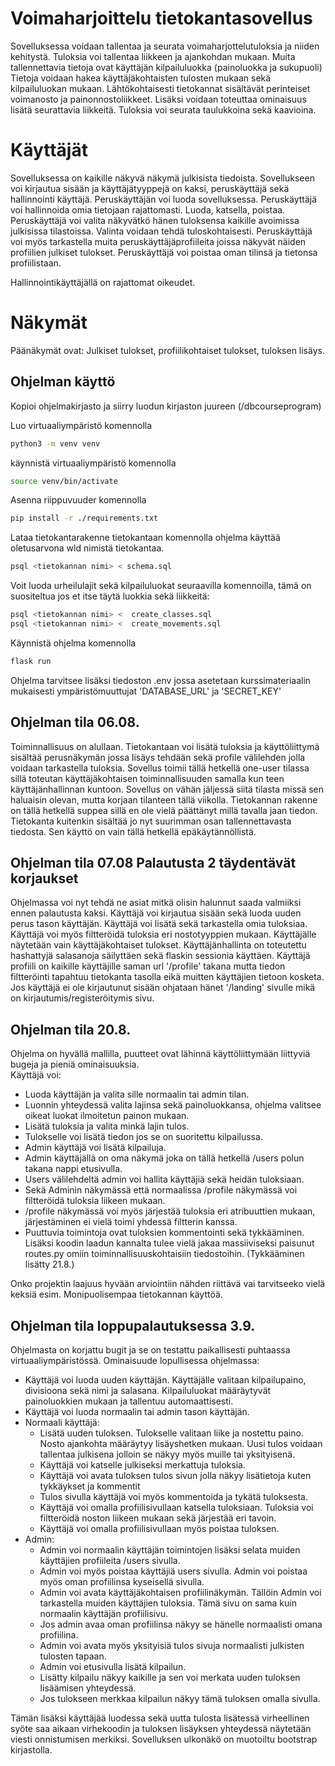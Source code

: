 # Voimaharjoittelu tietokantasovellus
Sovelluksessa voidaan tallentaa ja seurata voimaharjottelutuloksia ja niiden kehitystä.
Tuloksia voi tallentaa liikkeen ja ajankohdan mukaan.
Muita tallennettavia tietoja ovat käyttäjän kilpailuluokka (painoluokka ja sukupuoli)
Tietoja voidaan hakea käyttäjäkohtaisten tulosten mukaan sekä kilpailuluokan mukaan.
Lähtökohtaisesti tietokannat sisältävät perinteiset voimanosto ja painonnostoliikkeet.
Lisäksi voidaan toteuttaa ominaisuus lisätä seurattavia liikkeitä.
Tuloksia voi seurata taulukkoina sekä kaavioina.

# Käyttäjät
Sovelluksessa on kaikille näkyvä näkymä julkisista tiedoista.
Sovellukseen voi kirjautua sisään ja käyttäjätyyppejä on kaksi, peruskäyttäjä sekä hallinnointi käyttäjä. Peruskäyttäjän voi luoda sovelluksessa.
Peruskäyttäjä voi hallinnoida omia tietojaan rajattomasti. Luoda, katsella, poistaa.
Peruskäyttäjä voi valita näkyvätkö hänen tuloksensa kaikille avoimissa julkisissa tilastoissa. Valinta voidaan tehdä tuloskohtaisesti.
Peruskäyttäjä voi myös tarkastella muita peruskäyttäjäprofiileita joissa näkyvät näiden profiilien julkiset tulokset.
Peruskäyttäjä voi poistaa oman tilinsä ja tietonsa profiilistaan.

Hallinnointikäyttäjällä on rajattomat oikeudet.

# Näkymät
Päänäkymät ovat: Julkiset tulokset, profiilikohtaiset tulokset, tuloksen lisäys.

## Ohjelman käyttö

Kopioi ohjelmakirjasto ja siirry luodun kirjaston juureen (/dbcourseprogram)

Luo virtuaaliympäristö komennolla 
```bash 
python3 -m venv venv
```
käynnistä virtuaaliympäristö komennolla 
```bash 
source venv/bin/activate
```

Asenna riippuvuuder komennolla
```bash
pip install -r ./requirements.txt
```

Lataa tietokantarakenne tietokantaan komennolla ohjelma käyttää oletusarvona wld nimistä tietokantaa.
```bash
psql <tietokannan nimi> < schema.sql
```

Voit luoda urheilulajit sekä kilpailuluokat seuraavilla komennoilla, tämä on suositeltua jos et itse täytä luokkia sekä liikkeitä:
```bash
psql <tietokannan nimi> <  create_classes.sql
psql <tietokannan nimi> <  create_movements.sql
```

Käynnistä ohjelma komennolla
```bash
flask run
```
Ohjelma tarvitsee lisäksi tiedoston .env jossa asetetaan kurssimateriaalin mukaisesti ympäristömuuttujat 'DATABASE_URL' ja 'SECRET_KEY'

## Ohjelman tila 06.08.

Toiminnallisuus on alullaan. Tietokantaan voi lisätä tuloksia ja käyttöliittymä sisältää perusnäkymän jossa lisäys tehdään sekä profile välilehden
jolla voidaan tarkastella tuloksia. Sovellus toimii tällä hetkellä one-user tilassa sillä toteutan käyttäjäkohtaisen toiminnallisuuden samalla kun teen käyttäjänhallinnan kuntoon.
Sovellus on vähän jäljessä siitä tilasta missä sen haluaisin olevan, mutta korjaan tilanteen tällä viikolla. Tietokannan rakenne on tällä hetkellä suppea sillä en ole vielä päättänyt
millä tavalla jaan tiedon. Tietokanta kuitenkin sisältää jo nyt suurimman osan tallennettavasta tiedosta. Sen käyttö on vain tällä hetkellä epäkäytännöllistä.

## Ohjelman tila 07.08 Palautusta 2 täydentävät korjaukset

Ohjelmassa voi nyt tehdä ne asiat mitkä olisin halunnut saada valmiiksi ennen palautusta kaksi. Käyttäjä voi kirjautua sisään sekä luoda uuden perus tason käyttäjän. Käyttäjä voi lisätä sekä tarkastella omia tuloksiaa.
Käyttäjä voi myös filtteröidä tuloksia eri nostotyyppien mukaan. Käyttäjälle näytetään vain käyttäjäkohtaiset tulokset. Käyttäjänhallinta on toteutettu hashattyjä salasanoja säilyttäen sekä flaskin sessionia käyttäen.
Käyttäjä profiili on kaikille käyttäjille saman url '/profile' takana mutta tiedon filtteröinti tapahtuu tietokanta tasolla eikä muitten käyttäjien tietoon kosketa. Jos käyttäjä ei ole kirjautunut sisään ohjataan hänet '/landing'
sivulle mikä on kirjautumis/registeröitymis sivu.

## Ohjelman tila 20.8.
Ohjelma on hyvällä mallilla, puutteet ovat lähinnä käyttöliittymään liittyviä bugeja ja pieniä ominaisuuksia.  
Käyttäjä voi:

- Luoda käyttäjän ja valita sille normaalin tai admin tilan.
- Luonnin yhteydessä valita lajinsa sekä painoluokkansa, ohjelma valitsee oikeat luokat ilmoitetun painon mukaan.
- Lisätä tuloksia ja valita minkä lajin tulos.
- Tulokselle voi lisätä tiedon jos se on suoritettu kilpailussa.
- Admin käyttäjä voi lisätä kilpailuja.
- Admin käyttäjällä on oma näkymä joka on tällä hetkellä /users polun takana nappi etusivulla.
- Users välilehdeltä admin voi hallita käyttäjiä sekä heidän tuloksiaan.
- Sekä Adminin näkymässä että normaalissa /profile näkymässä voi filtteröidä tuloksia liikeen mukaan.
- /profile näkymässä voi myös järjestää tuloksia eri atribuuttien mukaan, järjestäminen ei vielä toimi yhdessä
filtterin kanssa.
- Puuttuvia toimintoja ovat tuloksien kommentointi sekä tykkääminen. Lisäksi koodin laadun kannalta tulee vielä
jakaa massiiviseksi paisunut routes.py omiin toiminnallisuuskohtaisiin tiedostoihin. (Tykkääminen lisätty 21.8.)


Onko projektin laajuus hyvään arviointiin nähden riittävä vai tarvitseeko vielä keksiä esim. Monipuolisempaa tietokannan käyttöä.

## Ohjelman tila loppupalautuksessa 3.9.

Ohjelmasta on korjattu bugit ja se on testattu paikallisesti puhtaassa virtuaaliympäristössä.
Ominaisuude lopullisessa ohjelmassa:

-  Käyttäjä voi luoda uuden käyttäjän. Käyttäjälle valitaan kilpailupaino, divisioona sekä nimi ja salasana. Kilpailuluokat määräytyvät painoluokkien mukaan ja tallentuu automaattisesti.
-  Käyttäjä voi luoda normaalin tai admin tason käyttäjän.
-  Normaali käyttäjä:
    -  Lisätä uuden tuloksen. Tulokselle valitaan liike ja nostettu paino. Nosto ajankohta määräytyy lisäyshetken mukaan. Uusi tulos voidaan tallentaa julkisena jolloin se näkyy myös muille tai yksityisenä.
    -  Käyttäjä voi katselle julkiseksi merkattuja tuloksia.
    -  Käyttäjä voi avata tuloksen tulos sivun jolla näkyy lisätietoja kuten tykkäykset ja kommentit
    -  Tulos sivulla käyttäjä voi myös kommentoida ja tykätä tuloksesta.
    -  Käyttäjä voi omalla profiilisivullaan katsella tuloksiaan. Tuloksia voi filtteröidä noston liikeen mukaan sekä järjestää eri tavoin.
    -  Käyttäjä voi omalla profiilisivullaan myös poistaa tuloksen.
- Admin:
    - Admin voi normaalin käyttäjän toimintojen lisäksi selata muiden käyttäjien profiileita /users sivulla.
    - Admin voi myös poistaa käyttäjiä users sivulla. Admin voi poistaa myös oman profiilinsa kyseisellä sivulla.
    - Admin voi avata käyttäjäkohtaisen profiilinäkymän. Tällöin Admin voi tarkastella muiden käyttäjien tuloksia. Tämä sivu on sama kuin normaalin käyttäjän profiilisivu.
    - Jos admin avaa oman profiilinsa näkyy se hänelle normaalisti omana profiilina.
    - Admin voi avata myös yksityisiä tulos sivuja normaalisti julkisten tulosten tapaan.
    - Admin voi etusivulla lisätä kilpailun.
    - Lisätty kilpailu näkyy kaikille ja sen voi merkata uuden tuloksen lisäämisen yhteydessä.
    - Jos tulokseen merkkaa kilpailun näkyy tämä tuloksen omalla sivulla.
 
  
Tämän lisäksi käyttäjää luodessa sekä uutta tulosta lisätessä virheellinen syöte saa aikaan virhekoodin ja tuloksen lisäyksen yhteydessä näytetään viesti onnistumisen merkiksi.
Sovelluksen ulkonäkö on muotoiltu bootstrap kirjastolla.
